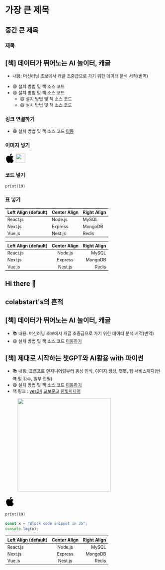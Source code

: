 # 가장 큰 제목

## 중간 큰 제목

### 제목

## [책] 데이터가 뛰어노는 AI 놀이터, 캐글
 * 내용: 머신러닝 초보에서 캐글 초중급으로 가기 위한 데이터 분석 서적(번역)
 - 😄 설치 방법 및 책 소스 코드
 - 😄 설치 방법 및 책 소스 코드
    - 😄 설치 방법 및 책 소스 코드
    - 😄 설치 방법 및 책 소스 코드

### 링크 연결하기
 * 😄 설치 방법 및 책 소스 코드 [이동](https://github.com/LDJWJ/kagglebook)

### 이미지 넣기
<img src='https://raw.githubusercontent.com/colabstart/img_src/f62a743f300c08a0029057cbda91658ee9543b05/apple.svg' width=30 height=30>
<img src='' width=30 height=30>

### 코드 넣기
```
print(10)
```

### 표 넣기
| Left Align (default) | Center Align | Right Align |
| ------------------- | ---------- | ---------- |
| React.js             | Node.js      | MySQL       |
| Next.js              | Express      | MongoDB     |
| Vue.js               | Nest.js      | Redis       |

| Left Align (default) | Center Align | Right Align |
| :------------------- | :----------: | ----------: |
| React.js             | Node.js      | MySQL       |
| Next.js              | Express      | MongoDB     |
| Vue.js               | Nest.js      | Redis       |



## Hi there 👋

## colabstart's의 흔적

## [책] 데이터가 뛰어노는 AI 놀이터, 캐글
 * 📚 내용: 머신러닝 초보에서 캐글 초중급으로 가기 위한 데이터 분석 서적(번역)
 * 😄 설치 방법 및 책 소스 코드 [이동하기](https://github.com/LDJWJ/kagglebook)
 
## [책] 제대로 시작하는 챗GPT와 AI활용 with 파이썬
 * 📚 내용: 프롬프트 엔지니어링부터 음성 인식, 이미지 생성, 챗봇, 웹 서비스까지(번역 및 감수, 일부 집필)
 * 😄 설치 방법 및 책 소스 코드 [이동하기](https://github.com/LDJWJ/OpenAIGPTForPythonDevelopersFiles)
 * 책 링크 : [yes24](https://www.yes24.com/product/goods/143895983) [교보문고](https://product.kyobobook.co.kr/detail/S000216110478) [한빛미디어](https://www.hanbit.co.kr/store/books/look.php?p_code=B3097025728)

<figure>
    <img src="https://github.com/LDJWJ/OpenAIGPTForPythonDevelopersFiles/blob/main/image/bookcover_01.png" width=300 height=300>
</figure>

<img src='https://raw.githubusercontent.com/colabstart/img_src/f62a743f300c08a0029057cbda91658ee9543b05/apple.svg' width=30 height=30>

```
print(10)
```

```js
const x = "Block code snippet in JS";
console.log(x);
```

| Left Align (default) | Center Align | Right Align |
| :------------------- | :----------: | ----------: |
| React.js             | Node.js      | MySQL       |
| Next.js              | Express      | MongoDB     |
| Vue.js               | Nest.js      | Redis       |

<!--
**colabstart/colabstart** is a ✨ _special_ ✨ repository because its `README.md` (this file) appears on your GitHub profile.

Here are some ideas to get you started:

- 🔭 I’m currently working on ...
- 🌱 I’m currently learning ...
- 👯 I’m looking to collaborate on ...
- 🤔 I’m looking for help with ...
- 💬 Ask me about ...
- 📫 How to reach me: ...
- 😄 Pronouns: ...
- ⚡ Fun fact: ...
-->
